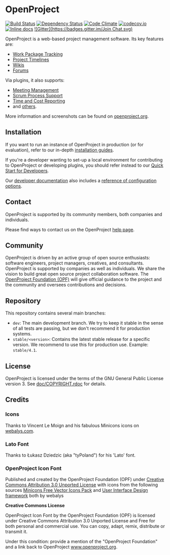 # OpenProject
[<img src="https://travis-ci.org/opf/openproject.svg?branch=feature/rails4" alt="Build Status" />](https://travis-ci.org/opf/openproject)
[<img src="https://gemnasium.com/opf/openproject.png" alt="Dependency Status" />](https://gemnasium.com/opf/openproject)
[![Code Climate](https://codeclimate.com/github/opf/openproject/badges/gpa.svg)](https://codeclimate.com/github/opf/openproject)
[![codecov.io](http://codecov.io/github/opf/openproject/coverage.svg?branch=dev)](http://codecov.io/github/opf/openproject?branch=dev)
[![Inline docs](http://inch-ci.org/github/opf/openproject.png?branch=dev)](http://inch-ci.org/github/opf/openproject)
[![Gitter](https://badges.gitter.im/Join Chat.svg)](https://gitter.im/opf/openproject?utm_source=badge&utm_medium=badge&utm_campaign=pr-badge&utm_content=badge)

OpenProject is a web-based project management software. Its key features are:

* [Work Package Tracking](https://www.openproject.org/features/work-packages/)
* [Project Timelines](https://www.openproject.org/features/timelines/)
* [Wikis](https://www.openproject.org/features/wiki/)
* [Forums](https://www.openproject.org/help/user-guides/forum/)

Via plugins, it also supports:

* [Meeting Management](https://www.openproject.org/help/user-guides/meetings/)
* [Scrum Process Support](https://www.openproject.org/features/agile-scrum/)
* [Time and Cost Reporting](https://www.openproject.org/help/user-guides/time-costs/)
* and [others](https://www.openproject.org/download/install-plugins/).

More information and screenshots can be found on [openproject.org](https://www.openproject.org).

## Installation

If you want to run an instance of OpenProject in production (or for evaluation), refer to our
in-depth [installation guides](https://www.openproject.org/download/).

If you're a developer wanting to set-up a local environment for contributing to OpenProject or
developing plugins, you should refer instead to our [Quick Start for Developers](doc/QUICK_START.md).

Our [developer documentation](doc/README.md) also includes a [reference of configuration options](doc/CONFIGURATION.md).

## Contact

OpenProject is supported by its community members, both companies and individuals.

Please find ways to contact us on the OpenProject [help page](https://www.openproject.org/help).

## Community

OpenProject is driven by an active group of open source enthusiasts: software engineers, project managers, creatives, and consultants. OpenProject is supported by companies as well as individuals. We share the vision to build great open source project collaboration software.
The [OpenProject Foundation (OPF)](https://community.openproject.org/projects/openproject/wiki/OpenProject_Foundation) will give official guidance to the project and the community and oversees contributions and decisions.

## Repository

This repository contains several main branches:

* `dev`: The main development branch. We try to keep it stable in the sense of all tests are passing, but we don't recommend it for production systems.
* `stable/<version>`: Contains the latest stable release for a specific version. We recommend to use this for production use. Example: `stable/4.1`.

## License

OpenProject is licensed under the terms of the GNU General Public License version 3.
See [doc/COPYRIGHT.rdoc](doc/COPYRIGHT.rdoc) for details.

## Credits

### Icons

Thanks to Vincent Le Moign and his fabulous Minicons icons on [webalys.com](http://www.webalys.com/minicons/icons-free-pack.php).

### Lato Font

Thanks to Łukasz Dziedzic (aka "tyPoland") for his 'Lato' font.

### OpenProject Icon Font
Published and created by the OpenProject Foundation (OPF) under [Creative Commons Attribution 3.0 Unported License](http://creativecommons.org/licenses/by/3.0/)
with icons from the following sources
[Minicons Free Vector Icons Pack](http://www.webalys.com/minicons) and
[User Interface Design framework](http://www.webalys.com/design-interface-application-framework.php) both by webalys

**Creative Commons License**

OpenProject Icon Font by the OpenProject Foundation (OPF) is licensed under Creative Commons Attribution 3.0 Unported License
and Free for both personal and commercial use. You can copy, adapt, remix, distribute or transmit it.

Under this condition: provide a mention of the "OpenProject Foundation" and a link back to OpenProject www.openproject.org.

